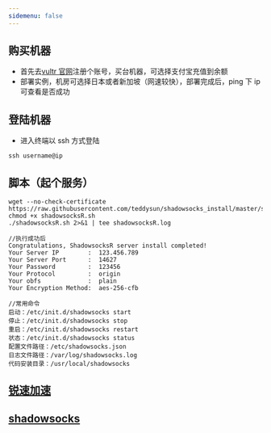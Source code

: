 ```yaml
---
sidemenu: false
---
```


## 购买机器

- 首先去[vultr 官网](https://my.vultr.com/)注册个账号，买台机器，可选择支付宝充值到余额
- 部署实例，机房可选择日本或者新加坡（网速较快），部署完成后，ping 下 ip 可查看是否成功

## 登陆机器

- 进入终端以 ssh 方式登陆

```
ssh username@ip
```

## 脚本（起个服务）

```
wget --no-check-certificate https://raw.githubusercontent.com/teddysun/shadowsocks_install/master/shadowsocksR.sh
chmod +x shadowsocksR.sh
./shadowsocksR.sh 2>&1 | tee shadowsocksR.log

//执行成功后
Congratulations, ShadowsocksR server install completed!
Your Server IP        :  123.456.789
Your Server Port      :  14627
Your Password         :  123456
Your Protocol         :  origin
Your obfs             :  plain
Your Encryption Method:  aes-256-cfb

//常用命令
启动：/etc/init.d/shadowsocks start
停止：/etc/init.d/shadowsocks stop
重启：/etc/init.d/shadowsocks restart
状态：/etc/init.d/shadowsocks status
配置文件路径：/etc/shadowsocks.json
日志文件路径：/var/log/shadowsocks.log
代码安装目录：/usr/local/shadowsocks
```

## [锐速加速](https://www.vultrcn.com/tag/%E9%94%90%E9%80%9F%E4%B8%80%E9%94%AE/)

## [shadowsocks](https://github.com/shadowsocks/ShadowsocksX-NG)
